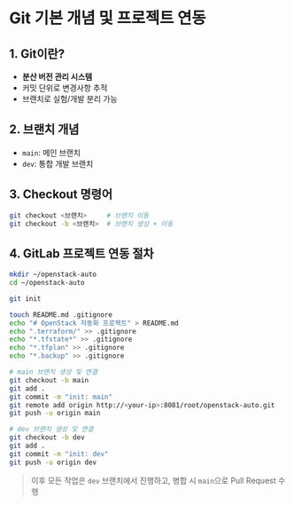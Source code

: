 
# Git 기본 개념 및 프로젝트 연동

## 1. Git이란?

* **분산 버전 관리 시스템**
* 커밋 단위로 변경사항 추적
* 브랜치로 실험/개발 분리 가능

## 2. 브랜치 개념

* `main`: 메인 브랜치
* `dev`: 통합 개발 브랜치

## 3. Checkout 명령어

```bash
git checkout <브랜치>     # 브랜치 이동
git checkout -b <브랜치>  # 브랜치 생성 + 이동
```

## 4. GitLab 프로젝트 연동 절차

```bash
mkdir ~/openstack-auto
cd ~/openstack-auto

git init

touch README.md .gitignore
echo "# OpenStack 자동화 프로젝트" > README.md
echo ".terraform/" >> .gitignore
echo "*.tfstate*" >> .gitignore
echo "*.tfplan" >> .gitignore
echo "*.backup" >> .gitignore

# main 브랜치 생성 및 연결
git checkout -b main
git add .
git commit -m "init: main"
git remote add origin http://<your-ip>:8081/root/openstack-auto.git
git push -u origin main

# dev 브랜치 생성 및 연결
git checkout -b dev
git add .
git commit -m "init: dev"
git push -u origin dev
```

> 이후 모든 작업은 `dev` 브랜치에서 진행하고, 병합 시 `main`으로 Pull Request 수행
